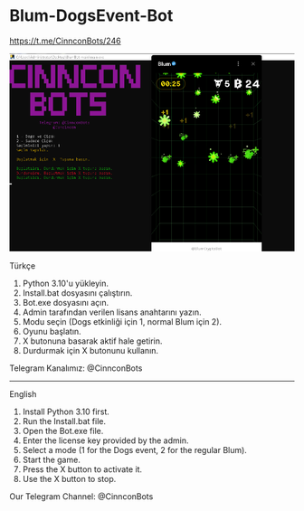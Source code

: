 # Blum-DogsEvent-Bot

https://t.me/CinnconBots/246

![Örnek](images/ScreenShot.png)


Türkçe

1. Python 3.10'u yükleyin.
2. Install.bat dosyasını çalıştırın.
3. Bot.exe dosyasını açın.
4. Admin tarafından verilen lisans anahtarını yazın.
5. Modu seçin (Dogs etkinliği için 1, normal Blum için 2).
6. Oyunu başlatın.
7. X butonuna basarak aktif hale getirin.
8. Durdurmak için X butonunu kullanın.

Telegram Kanalımız: @CinnconBots


---

English

1. Install Python 3.10 first.
2. Run the Install.bat file.
3. Open the Bot.exe file.
4. Enter the license key provided by the admin.
5. Select a mode (1 for the Dogs event, 2 for the regular Blum).
6. Start the game.
7. Press the X button to activate it.
8. Use the X button to stop.

Our Telegram Channel: @CinnconBots
